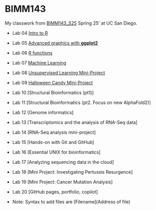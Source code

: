 # BIMM143
My classwork from [BIMM143_S25](https://bioboot.github.io/bimm143_S25/) Spring 25' at UC San Diego.

- Lab 04 [Intro to R](https://github.com/k-cardenas/Bimm143_github/blob/main/lab04/lab04.md)

- Lab 05 [Advanced graphics with **ggplot2**](https://github.com/k-cardenas/Bimm143_github/blob/main/Lab06/lab06.md)

- Lab 06 [R functions](https://github.com/k-cardenas/Bimm143_github/blob/main/Lab06/lab06.md)

- Lab 07 [Machine Learning](https://github.com/k-cardenas/Bimm143_github/blob/main/Lab07/lab07.md)

- Lab 08 [Unsupervised Learning Mini-Project](https://github.com/k-cardenas/Bimm143_github/blob/main/lab08/lab08_mini_project.md)

- Lab 09 [Halloween Candy Mini-Project](https://github.com/k-cardenas/Bimm143_github/blob/main/Lab09/lab09_halloween.qmd)

- Lab 10 [Structural Bioinformatics (pt1)]

- Lab 11 [Structural Bioinformatics (pt2. Focus on new AlphaFold2)]

- Lab 12 [Genome informatics]

- Lab 13 [Transcriptomics and the analysis of RNA-Seq data]

- Lab 14 [RNA-Seq analysis mini-project]

- Lab 15 [Hands-on with Git and GitHub]

- Lab 16 [Essential UNIX for bioinformatics]

- Lab 17 [Analyzing sequencing data in the cloud]

- Lab 18 [Mini Project: Investigating Pertussis Resurgence]

- Lab 19 [Mini Project: Cancer Mutation Analysis]

- Lab 20 [GitHub pages, portfolio, copilot]

- Note: Syntax to add files are [Filename](Address of file)
